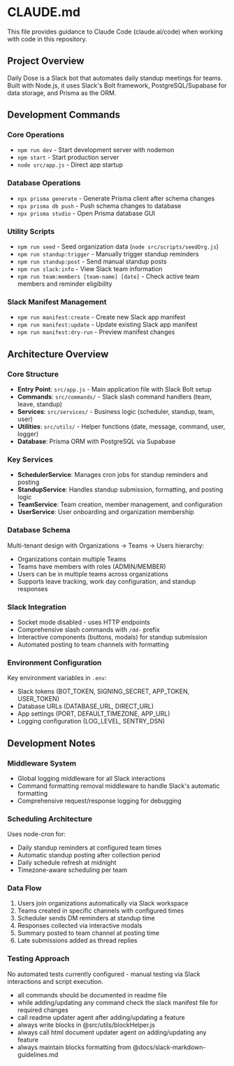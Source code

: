 # CLAUDE.md

This file provides guidance to Claude Code (claude.ai/code) when working with code in this repository.

## Project Overview

Daily Dose is a Slack bot that automates daily standup meetings for teams. Built with Node.js, it uses Slack's Bolt framework, PostgreSQL/Supabase for data storage, and Prisma as the ORM.

## Development Commands

### Core Operations
- `npm run dev` - Start development server with nodemon
- `npm start` - Start production server
- `node src/app.js` - Direct app startup

### Database Operations
- `npx prisma generate` - Generate Prisma client after schema changes
- `npx prisma db push` - Push schema changes to database
- `npx prisma studio` - Open Prisma database GUI

### Utility Scripts
- `npm run seed` - Seed organization data (`node src/scripts/seedOrg.js`)
- `npm run standup:trigger` - Manually trigger standup reminders
- `npm run standup:post` - Send manual standup posts
- `npm run slack:info` - View Slack team information
- `npm run team:members [team-name] [date]` - Check active team members and reminder eligibility

### Slack Manifest Management
- `npm run manifest:create` - Create new Slack app manifest
- `npm run manifest:update` - Update existing Slack app manifest
- `npm run manifest:dry-run` - Preview manifest changes

## Architecture Overview

### Core Structure
- **Entry Point**: `src/app.js` - Main application file with Slack Bolt setup
- **Commands**: `src/commands/` - Slack slash command handlers (team, leave, standup)
- **Services**: `src/services/` - Business logic (scheduler, standup, team, user)
- **Utilities**: `src/utils/` - Helper functions (date, message, command, user, logger)
- **Database**: Prisma ORM with PostgreSQL via Supabase

### Key Services
- **SchedulerService**: Manages cron jobs for standup reminders and posting
- **StandupService**: Handles standup submission, formatting, and posting logic
- **TeamService**: Team creation, member management, and configuration
- **UserService**: User onboarding and organization membership

### Database Schema
Multi-tenant design with Organizations → Teams → Users hierarchy:
- Organizations contain multiple Teams
- Teams have members with roles (ADMIN/MEMBER)
- Users can be in multiple teams across organizations
- Supports leave tracking, work day configuration, and standup responses

### Slack Integration
- Socket mode disabled - uses HTTP endpoints
- Comprehensive slash commands with `/dd-` prefix
- Interactive components (buttons, modals) for standup submission
- Automated posting to team channels with formatting

### Environment Configuration
Key environment variables in `.env`:
- Slack tokens (BOT_TOKEN, SIGNING_SECRET, APP_TOKEN, USER_TOKEN)
- Database URLs (DATABASE_URL, DIRECT_URL)
- App settings (PORT, DEFAULT_TIMEZONE, APP_URL)
- Logging configuration (LOG_LEVEL, SENTRY_DSN)

## Development Notes

### Middleware System
- Global logging middleware for all Slack interactions
- Command formatting removal middleware to handle Slack's automatic formatting
- Comprehensive request/response logging for debugging

### Scheduling Architecture
Uses node-cron for:
- Daily standup reminders at configured team times
- Automatic standup posting after collection period
- Daily schedule refresh at midnight
- Timezone-aware scheduling per team

### Data Flow
1. Users join organizations automatically via Slack workspace
2. Teams created in specific channels with configured times
3. Scheduler sends DM reminders at standup time
4. Responses collected via interactive modals
5. Summary posted to team channel at posting time
6. Late submissions added as thread replies

### Testing Approach
No automated tests currently configured - manual testing via Slack interactions and script execution.
- all commands should be documented in readme file
- while adding/updating any command check the slack manifest file for required changes
- call readme updater agent after adding/updating a feature
- always write blocks in @src/utils/blockHelper.js
- always call html document updater agent on adding/updating any feature
- always maintain blocks formatting from @docs/slack-markdown-guidelines.md